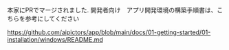 本家にPRでマージされました.
開発者向け　アプリ開発環境の構築手順書は、こちらを参考にしてください

https://github.com/aipictors/app/blob/main/docs/01-getting-started/01-installation/windows/README.md

